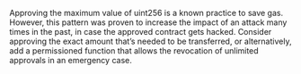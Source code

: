 Approving the maximum value of uint256 is a known practice to save gas. However, this pattern was proven to increase the impact of an attack many times in the past, in case the approved contract gets hacked. Consider approving the exact amount that’s needed to be transferred, or alternatively, add a permissioned function that allows the revocation of unlimited approvals in an emergency case.